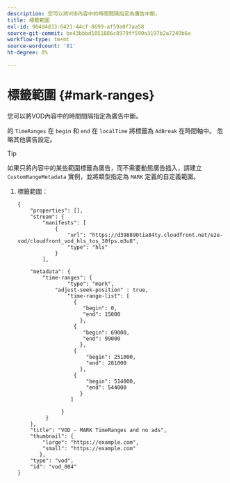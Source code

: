```yaml
---
description: 您可以將VOD內容中的時間間隔指定為廣告中斷。
title: 標籤範圍
exl-id: 904d4d33-6421-44cf-8699-af59a0f7aa58
source-git-commit: be43bbbd1051886c8979ff590a3197b2a7249b6a
workflow-type: tm+mt
source-wordcount: '81'
ht-degree: 0%

---
```


# 標籤範圍 {#mark-ranges}

您可以將VOD內容中的時間間隔指定為廣告中斷。

的 `TimeRanges` 在 `begin` 和 `end` 在 `localTime` 將標籤為 `AdBreak` 在時間軸中。 忽略其他廣告設定。

>[!TIP]
>
>如果只將內容中的某些範圍標籤為廣告，而不需要動態廣告插入，請建立 `CustomRangeMetadata` 實例，並將類型指定為 `MARK` 定義的自定義範圍。

1. 標籤範圍：

   ```
   {   
       "properties": [],
       "stream": {
           "manifests": [
               {
                   "url": "https://d398890tia84ty.cloudfront.net/e2e-vod/cloudfront_vod_hls_tos_30fps.m3u8",
                   "type": "hls"
               }
           ],
   
       "metadata": {
           "time-ranges": {
                   "type": "mark",
               "adjust-seek-position" : true,   
                   "time-range-list": [
                     {
                        "begin": 0,
                        "end": 15000
                       },
                     {
                        "begin": 69000,
                        "end": 99000
                       },
                     {
                         "begin": 251000,
                         "end": 281000
                       },
                     {
                         "begin": 514000,
                         "end": 544000
                       }
                    ]
   
                 }
            }           
       },   
       "title": "VOD - MARK TimeRanges and no ads",
       "thumbnail": {
           "large": "https://example.com",
           "small": "https://example.com"
          },
       "type": "vod",
       "id": "vod_004"
   }
   ```
